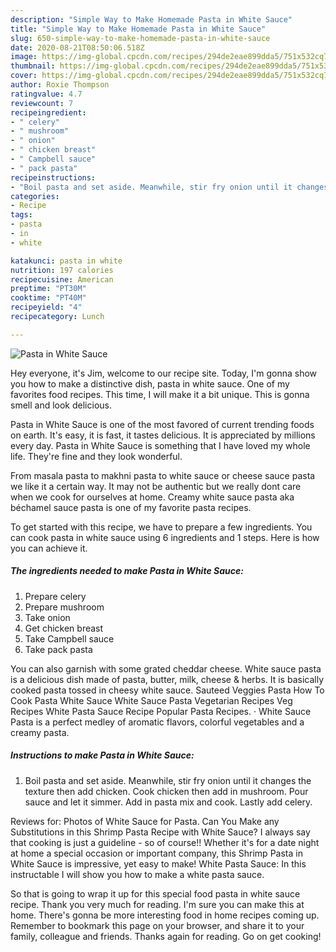 ```yaml
---
description: "Simple Way to Make Homemade Pasta in White Sauce"
title: "Simple Way to Make Homemade Pasta in White Sauce"
slug: 650-simple-way-to-make-homemade-pasta-in-white-sauce
date: 2020-08-21T08:50:06.518Z
image: https://img-global.cpcdn.com/recipes/294de2eae899dda5/751x532cq70/pasta-in-white-sauce-recipe-main-photo.jpg
thumbnail: https://img-global.cpcdn.com/recipes/294de2eae899dda5/751x532cq70/pasta-in-white-sauce-recipe-main-photo.jpg
cover: https://img-global.cpcdn.com/recipes/294de2eae899dda5/751x532cq70/pasta-in-white-sauce-recipe-main-photo.jpg
author: Roxie Thompson
ratingvalue: 4.7
reviewcount: 7
recipeingredient:
- " celery"
- " mushroom"
- " onion"
- " chicken breast"
- " Campbell sauce"
- " pack pasta"
recipeinstructions:
- "Boil pasta and set aside. Meanwhile, stir fry onion until it changes the texture then add chicken. Cook chicken then add in mushroom. Pour sauce and let it simmer. Add in pasta mix and cook. Lastly add celery."
categories:
- Recipe
tags:
- pasta
- in
- white

katakunci: pasta in white 
nutrition: 197 calories
recipecuisine: American
preptime: "PT30M"
cooktime: "PT40M"
recipeyield: "4"
recipecategory: Lunch

---
```



![Pasta in White Sauce](https://img-global.cpcdn.com/recipes/294de2eae899dda5/751x532cq70/pasta-in-white-sauce-recipe-main-photo.jpg)

Hey everyone, it's Jim, welcome to our recipe site. Today, I'm gonna show you how to make a distinctive dish, pasta in white sauce. One of my favorites food recipes. This time, I will make it a bit unique. This is gonna smell and look delicious.

Pasta in White Sauce is one of the most favored of current trending foods on earth. It's easy, it is fast, it tastes delicious. It is appreciated by millions every day. Pasta in White Sauce is something that I have loved my whole life. They're fine and they look wonderful.

From masala pasta to makhni pasta to white sauce or cheese sauce pasta we like it a certain way. It may not be authentic but we really dont care when we cook for ourselves at home. Creamy white sauce pasta aka béchamel sauce pasta is one of my favorite pasta recipes.


To get started with this recipe, we have to prepare a few ingredients. You can cook pasta in white sauce using 6 ingredients and 1 steps. Here is how you can achieve it.

<!--inarticleads1-->

##### The ingredients needed to make Pasta in White Sauce:

1. Prepare  celery
1. Prepare  mushroom
1. Take  onion
1. Get  chicken breast
1. Take  Campbell sauce
1. Take  pack pasta


You can also garnish with some grated cheddar cheese. White sauce pasta is a delicious dish made of pasta, butter, milk, cheese &amp; herbs. It is basically cooked pasta tossed in cheesy white sauce. Sauteed Veggies Pasta How To Cook Pasta White Sauce White Sauce Pasta Vegetarian Recipes Veg Recipes White Pasta Sauce Recipe Popular Pasta Recipes. · White Sauce Pasta is a perfect medley of aromatic flavors, colorful vegetables and a creamy pasta. 

<!--inarticleads2-->

##### Instructions to make Pasta in White Sauce:

1. Boil pasta and set aside. Meanwhile, stir fry onion until it changes the texture then add chicken. Cook chicken then add in mushroom. Pour sauce and let it simmer. Add in pasta mix and cook. Lastly add celery.


Reviews for: Photos of White Sauce for Pasta. Can You Make any Substitutions in this Shrimp Pasta Recipe with White Sauce? I always say that cooking is just a guideline - so of course!! Whether it&#39;s for a date night at home a special occasion or important company, this Shrimp Pasta in White Sauce is impressive, yet easy to make! White Pasta Sauce: In this instructable I will show you how to make a white pasta sauce. 

So that is going to wrap it up for this special food pasta in white sauce recipe. Thank you very much for reading. I'm sure you can make this at home. There's gonna be more interesting food in home recipes coming up. Remember to bookmark this page on your browser, and share it to your family, colleague and friends. Thanks again for reading. Go on get cooking!
